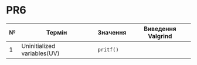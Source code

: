 # PR6

| № |    Термін    |    Значення    |  Виведення Valgrind  |
|---|--------------|----------------|----------------------|
| 1 |Uninitialized variables(UV)| `pritf()`      |                   |
